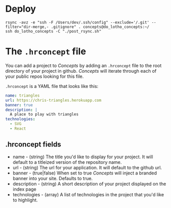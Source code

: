 # Deploy

```
rsync -avz -e "ssh -F /Users/dev/.ssh/config" --exclude='/.git' --filter="dir-merge,- .gitignore" . concepts@do_lotho_concepts:~/
ssh do_lotho_concepts -C "./post_rsync.sh"
```

# The `.hrconcept` file

You can add a project to *Concepts* by adding an `.hrconcept` file to the root directory of your project in github. *Concepts* will iterate through each of your public repos looking for this file.

`.hrconcept` is a YAML file that looks like this:

``` yaml
name: triangles
url: https://chris-triangles.herokuapp.com
banner: true
description: |
  A place to play with triangles
technologies:
  - SVG
  - React
```

## .hrconcept fields

* name         - (string) The title you'd like to display for your project.  It will default to a titleized version of the repository name.
* url          - (string) The url for your application.  It will default to the github url.
* banner       - (true|false) When set to true *Concepts* will inject a branded banner into your site. Defaults to true.
* description  - (string) A short description of your project displayed on the index page
* technologies - (array) A list of technologies in the project that you'd like to highlight.
